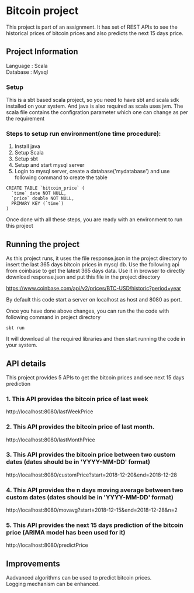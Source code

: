 # Bitcoin project
This project is part of an assignment. It has set of REST APIs to see the historical prices of bitcoin prices and also predicts the next 15 days price.

## Project Information
Language  : Scala      <br />
Database  : Mysql


### Setup
This is a sbt based scala project, so you need to have sbt and scala sdk installed on your system. And java is also required as scala uses jvm. The scala file contains the configration parameter which one can change as per the requirement


### Steps to setup run environment(one time procedure):
1. Install java
2. Setup Scala
3. Setup sbt
4. Setup and start mysql server
5. Login to mysql server, create a database('mydatabase') and use following command to create the table
```
CREATE TABLE `bitcoin_price` (
  `time` date NOT NULL,
  `price` double NOT NULL,
  PRIMARY KEY (`time`)
)

```
Once done with all these steps, you are ready with an environment to run this project

## Running the project
As this project runs, it uses the file response.json in the project directory to insert the last 365 days bitcoin prices in mysql db. Use the following api from coinbase to get the latest 365 days data. Use it in browser to directly download response.json and put this file in the project directory

https://www.coinbase.com/api/v2/prices/BTC-USD/historic?period=year

By default this code start a server on localhost as host and 8080 as port.

Once you have done above changes, you can run the the code with following command in project directory
```
sbt run
```
It will download all the required libraries and then start running the code in your system.

## API details
This project provides 5 APIs to get the bitcoin prices and see next 15 days prediction

### 1. This API provides the bitcoin price of last week
http://localhost:8080/lastWeekPrice

### 2. This API provides the bitcoin price of last month. 
http://localhost:8080/lastMonthPrice

### 3. This API provides the bitcoin price between two custom dates (dates should be in 'YYYY-MM-DD' format)
http://localhost:8080/customPrice?start=2018-12-20&end=2018-12-28

### 4. This API provides the n days moving average between two custom dates (dates should be in 'YYYY-MM-DD' format)
http://localhost:8080/movavg?start=2018-12-15&end=2018-12-28&n=2

### 5. This API provides the next 15 days prediction of the bitcoin price (ARIMA model has been used for it)
http://localhost:8080/predictPrice


## Improvements
Aadvanced algorithms can be used to predict bitcoin prices.<br />
Logging mechanism can be enhanced.